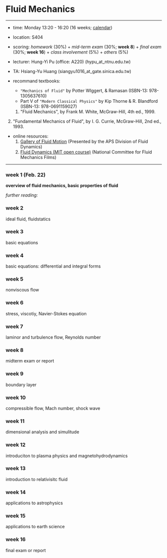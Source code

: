 # Fluid Mechanics
---

- time: Monday 13:20 - 16:20 (16 weeks; [calendar](/lecture/GR_pdf/2020calendar.pdf))

- location: S404 

- scoring: *homework* (30%) + *mid-term exam* (30%; **week 8**) + *final exam* (30%; **week 16**) + *class involvement* (5%) + *others* (5%)

- lecturer: Hung-Yi Pu (office: A220)
(hypu_at_ntnu.edu.tw)

- TA: Hsiang-Yu Huang
(siangyu1016_at_gate.sinica.edu.tw)



- recommand textbooks: 

  - `"Mechanics of Fluid"` by Potter WIggert, & Ramasan (ISBN-13: 978-1305637610)
  - Part V of `"Modern Classical Physics"` by Kip Thorne & R. Blandford (ISBN-13: 978-0691159027)
  1. "Fluid Mechanics", by Frank M. White, McGraw-Hill, 4th ed., 1999.
2. "Fundamental Mechanics of Fluid", by I. G. Currie, McGraw-Hill, 2nd ed., 1993.



- online resources:
  1. [Gallery of Fluid Motion](https://gfm.aps.org/meetings?) (Presented by the APS Division of Fluid Dynamics)
  2. [Fluid Dynamics (MIT open course)](http://web.mit.edu/hml/ncfmf.html#preface) (National Committee for Fluid Mechanics Films)


---
### week 1 (Feb. 22)
**overview of fluid mechanics, basic properties of fluid**

*further reading:*


### week 2
ideal fluid, fluidstatics

### week 3 
basic equations

### week 4 
basic equations:  differential and integral forms

### week 5  
nonviscous flow

### week 6    
stress, viscotiy, Navier-Stokes equation

### week 7   
laminor and turbulence flow, Reynolds number

### week 8 
midterm exam or report


### week 9 
boundary layer

### week 10
compressible flow, Mach number, shock wave

### week 11
dimensional analysis and simulitude

### week 12
introduciton to plasma physics and magnetohydrodynamics

### week 13
introduction to relativisitc fluid

### week 14
applications to astrophysics

### week 15
applications to earth science

### week 16
final exam or report
